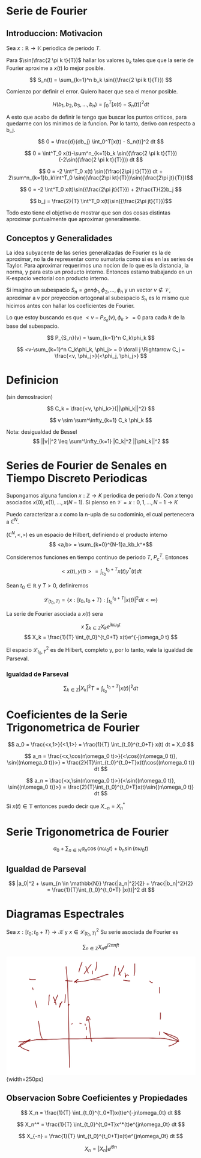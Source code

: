 # Serie de Fourier
## Introduccion: Motivacion

Sea $x: \mathbb{R} \to \mathbb{K}$ periodica de periodo $T$.

Para $\sin(\frac{2 \pi k t}{T})$ hallar los valores $b_k$ tales que que la serie de Fourier aproxime a $x(t)$ lo mejor posible.

$$ S_n(t) = \sum_{k=1}^n b_k \sin({\frac{2 \pi k t}{T}}) $$

Comienzo por definir el error. Quiero hacer que sea el menor posible.

$$ H(b_1, b_2, b_3, ..., b_n) = \int_0^T[x(t) - S_n(t)]^2 dt $$

A esto que acabo de definir le tengo que buscar los puntos criticos, para quedarme con los minimos de la funcion. Por lo tanto, derivo con respecto a b_j.

$$ 0 = \frac{d}{db_j} \int_0^T[x(t) - S_n(t)]^2 dt $$

$$ 0 = \int^T_0 x(t)-\sum^n_{k=1}b_k \sin({\frac{2 \pi k t}{T}})(-2\sin({\frac{2 \pi k t}{T}})) dt $$

$$ 0 = -2 \int^T_0 x(t) \sin({\frac{2\pi j t}{T}}) dt + 2\sum^n_{k=1}b_k\int^T_0 \sin({\frac{2\pi kt}{T}})\sin({\frac{2\pi jt}{T}})$$

$$ 0 = -2 \int^T_0 x(t)\sin({\frac{2\pi jt}{T}}) + 2\frac{T}{2}b_j $$

$$ b_j = \frac{2}{T} \int^T_0 x(t)\sin({\frac{2\pi jt}{T}})$$


Todo esto tiene el objetivo de mostrar que son dos cosas distintas aproximar puntualmente que aproximar generalmente.

## Conceptos y Generalidades
La idea subyacente de las series generalizadas de Fourier es la de aproximar, no la de representar como sumatoria como si es en las series de Taylor. Para aproximar requerimos una nocion de lo que es la distancia, la norma, y para esto un producto interno. Entonces estamo trabajando en un K-espacio vectorial con producto interno.

Si imagino un subespacio $S_n = gen{\phi_1, \phi_2, ..., \phi_n}$ y un vector $v \notin \mathcal{V}$, aproximar a $v$ por proyeccion ortogonal al subespacio $S_n$ es lo mismo que hicimos antes con hallar los coeficientes de Fourier.

Lo que estoy buscando es que $<v - P_{S_n}(v), \phi_k> = 0$ para cada $k$ de la base del subespacio.

$$ P_{S_n}(v) = \sum_{k=1}^n C_k\phi_k $$

$$ <v-\sum_{k=1}^n C_k\phi_k, \phi_j> = 0 \forall j \Rightarrow C_j = \frac{<v, \phi_j>}{<\phi_j, \phi_j>} $$

# Definicion
(sin demostracion)

$$ C_k = \frac{<v, \phi_k>}{||\phi_k||^2} $$

$$ v \sim \sum^\infty_{k=1} C_k \phi_k $$

Nota: desigualdad de Bessel $$ ||v||^2 \leq \sum^\infty_{k=1} |C_k|^2 ||\phi_k||^2 $$

# Series de Fourier de Senales en Tiempo Discreto Periodicas

Supongamos alguna funcion $x: \mathbb{Z} \to K$ periodica de periodo $N$. Con $x$ tengo asociados ${x(0), x(1), ..., x(N-1)}$. Si pienso en $\mathcal{V}={x:{0,1,...,N-1} \to K}$

Puedo caracterizar a $x$ como la n-upla de su codominio, el cual pertenecera a $\mathbb{C}^N$.

$(\mathbb{C}^N, <,>)$ es un espacio de Hilbert, definiendo el producto interno $$ <a,b> = \sum_{k=0}^{N-1}a_kb_k^*$$


Consideremos funciones en tiempo continuo de periodo $T$, $P_c^T$. Entonces

$$ <x(t), y(t)> = \int_{t_0}^{t_0+T} x(t)y^*(t) dt $$

Sean $t_0 \in \mathbb{R}$ y $T>0$, definiremos

$$ \mathcal{L}_{(t_0,T)} = \{x:[t_0, t_0+T) : \int_{t_0}^{t_0+T} |x(t)|^2 dt < \infty \} $$


La serie de Fourier asociada a $x(t)$ sera

$$ x ~ \sum_{k \in \mathbb{Z}} X_ke^{jk\omega_0 t} $$
$$ X_k = \frac{1}{T} \int_{t_0}^{t_0+T} x(t)e^{-j\omega_0 t} $$

El espacio $\mathcal{L}^2_{t_0,T}$ es de Hilbert, completo y, por lo tanto, vale la igualdad de Parseval.

### Igualdad de Parseval

$$ \sum_{k \in \mathbb{Z}} |X_k|^2T = \int_{t_0}^{t_0+T} |x(t)|^2 dt $$

# Coeficientes de la Serie Trigonometrica de Fourier

$$ a_0 = \frac{<x,1>}{<1,1>} = \frac{1}{T} \int_{t_0}^{t_0+T} x(t) dt = X_0 $$

$$ a_n = \frac{<x,\cos(n\omega_0 t)>}{<\cos{(n\omega_0 t)}, \sin{(n\omega_0 t)}>} = \frac{2}{T}\int_{t_0}^{t_0+T}x(t)\cos{(n\omega_0 t)} dt $$

$$ a_n = \frac{<x,\sin(n\omega_0 t)>}{<\sin{(n\omega_0 t)}, \sin{(n\omega_0 t)}>} = \frac{2}{T}\int_{t_0}^{t_0+T}x(t)\sin{(n\omega_0 t)} dt $$

Si $x(t) \in \mathbb{T}$ entonces puedo decir que $X_{-n}=X_n^*$

# Serie Trigonometrica de Fourier

$$ a_0 + \sum_{n \in \mathbb{N}} a_n \cos{(n \omega_0 t)} + b_n\sin{(n \omega_0 t)} $$

## Igualdad de Parseval

$$ |a_0|^2 + \sum_{n \in \mathbb{N}} \frac{|a_n|^2}{2} + \frac{|b_n|^2}{2} = \frac{1}{T}\int_{t_0}^{t_0+T} |x(t)|^2 dt $$

# Diagramas Espectrales

Sea $x:[t_0; t_0+T) \to \mathcal{K}$ y $x \in \mathcal{L}^2_{(t_0,T)}$ Su serie asociada de Fourier es

$$ \sum_{n \in \mathbb{Z}}X_n e^{j2\pi nft}$$

![Diagrama Espectral](src/diagrama-espectral.png){width=250px}

## Observacion Sobre Coeficientes y Propiedades

$$ X_n = \frac{1}{T} \int_{t_0}^{t_0+T}x(t)e^{-jn\omega_0t} dt $$

$$ X_n^* = \frac{1}{T} \int_{t_0}^{t_0+T}x^*(t)e^{jn\omega_0t} dt $$

$$ X_{-n} = \frac{1}{T} \int_{t_0}^{t_0+T}x(t)e^{jn\omega_0t} dt $$


$$ X_n = |X_n|e^{j\theta n} $$
